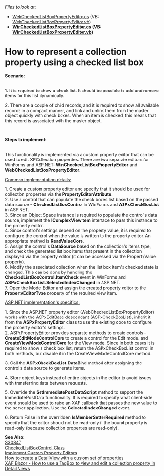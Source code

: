 <!-- default file list -->
*Files to look at*:

* [WebCheckedListBoxPropertyEditor.cs](./CS/DXExample.Module.Web/WebCheckedListBoxPropertyEditor.cs) (VB: [WebCheckedListBoxPropertyEditor.vb](./VB/DXExample.Module.Web/WebCheckedListBoxPropertyEditor.vb))
* **[WinCheckedListBoxPropertyEditor.cs](./CS/DXExample.Module.Win/WinCheckedListBoxPropertyEditor.cs) (VB: [WinCheckedListBoxPropertyEditor.vb](./VB/DXExample.Module.Win/WinCheckedListBoxPropertyEditor.vb))**
<!-- default file list end -->
# How to represent a collection property using a checked list box


<p><strong>Scenario:</strong></p>
<p><br /> 1. It is required to show a check list. It should be possible to add and remove items for this list dynamically.</p>
<p>2. There are a couple of child records, and it is required to show all available records in a compact manner, and link and unlink them from the master object quickly with check boxes. When an item is checked, this means that this record is associated with the master object.</p>
<p> </p>
<p><strong>Steps to implement:</strong></p>
<p><br /> This functionality is implemented via a custom property editor that can be used to edit XPCollection properties. There are two separate editors for WinForms and ASP.NET: <strong>WinCheckedListBoxPropertyEditor</strong> and <strong>WebCheckedListBoxPropertyEditor</strong>.</p>
<p><u>Common i</u><u>mple</u><u>m</u><u>entation details:</u></p>
<p>1. Create a custom property editor and specify that it should be used for collection properties via the <strong>PropertyEditor</strong><strong>A</strong><strong>ttribute</strong>.<br /> 2. Use a control that can populate the check boxes list based on the passed data source - <strong>CheckedListBoxControl</strong> in WinForms and <strong>ASPxCheckBoxList</strong> in ASP.NET.<br /> 3. Since an Object Space instance is required to populate the control's data source, implement the <strong>IComplexViewItem</strong> interface to pass this instance to the property editor.<br /> 4. Since control's settings depend on the property value, it is required to configure the control when the value is written to the property editor. An appropriate method is <strong>ReadValueCore</strong>.<br /> 5. Assign the control's <strong>DataSource</strong> based on the collection's items type, and check the generated list box items that present in the collection displayed via the property editor (it can be accessed via the PropertyValue property).<br /> 6. Modify the associated collection when the list box item's checked state is changed. This can be done by handling the <strong>CheckedListBoxControl</strong><strong>.</strong><strong>ItemCheck</strong> event in WinForms and <strong>ASPxCheckBoxList</strong><strong>.</strong><strong>SelectedIndexChanged</strong> in ASP.NET.<br /> 7. Open the Model Editor and assign the created property editor to the <strong>PropertyEditorType</strong> property of the required view item.</p>
<p><u>ASP</u><u>.NET</u><u> implementation's</u><u> specifics</u><u>:</u></p>
<p>1. Since the ASP.NET property editor (WebCheckedListBoxPropertyEditor) works with the ASPxEditBase descendant (ASPxCheckBoxList), inherit it from the <strong>ASPxPropertyEditor</strong> class to use the existing code to configure the property editor's settings.<br /> 2. ASPxPropertyEditor provides separate methods to create controls - <strong>CreateEditModeControlCore</strong> to create a control for the Edit mode, and <strong>CreateViewModeControlCore</strong> for the View mode. Since in both cases it is required to show a check box list, return the ASPxCheckBoxList control in both methods, but disable it in the CreateViewModeControlCore method.</p>
<p>3. Call the <strong>ASPxCheckBoxList.DataBin</strong>d method after assigning the control's data source to generate items.</p>
<p>4. Store object keys instead of entire objects in the editor to avoid issues with transferring data between requests.</p>
<p>5. Override the <strong>SetImmediatePostDataScript</strong> method to support the ImmediatePostData functionality. It is required to specify what client-side event should be used to raise an XAF callback that passes the new value to the server application. Use the <strong>SelectedIndexChanged</strong> event.</p>
<p>6. Return False in the overridden <strong>IsMemberSetterRequired</strong> method to specify that the editor should not be read-only if the bound property is read-only (because collection properties are read-only).</p>
<p><strong>See Also:</strong><br /> <a href="https://www.devexpress.com/Support/Center/p/S30847">S30847</a><br /> <a href="http://documentation.devexpress.com/#WindowsForms/clsDevExpressXtraEditorsCheckedListBoxControltopic"><u>CheckedListBoxControl Class</u></a><br /> <a href="http://documentation.devexpress.com/#Xaf/CustomDocument3097"><u>Implement Custom Property Editors</u></a><br /> <a href="https://www.devexpress.com/Support/Center/p/E1806">How to create a DetailView with a custom set of properties</a><br /> <a href="https://supportcenter.devexpress.com/ticket/details/t1011723">XAF Blazor - How to use a TagBox to view and edit a collection property in Detail Views</a></p>

<br/>


